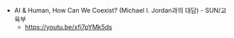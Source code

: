 - AI & Human, How Can We Coexist? (Michael I. Jordan과의 대담) - SUN/교육부 
  - https://youtu.be/xfi7pYMk5ds

